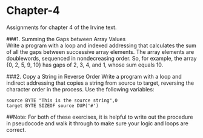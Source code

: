 # Chapter-4
Assignments for chapter 4 of the Irvine text.

###1. Summing the Gaps between Array Values  
Write a program with a loop and indexed addressing that calculates the sum of all the gaps
between successive array elements. The array elements are doublewords, sequenced in nondecreasing order. So, for example, the array {0, 2, 5, 9, 10} has gaps of 2, 3, 4, and 1, whose sum equals 10.

###2. Copy a String in Reverse Order
Write a program with a loop and indirect addressing that copies a string from source to target,
reversing the character order in the process. Use the following variables:  

    source BYTE "This is the source string",0 
    target BYTE SIZEOF source DUP('#')
##Note:
For both of these exercises, it is helpful to write out the procedure in pseudocode and walk it through to make sure your logic and loops are correct.  